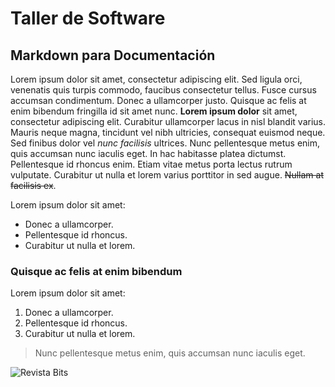 # Taller de Software

## Markdown para Documentación

Lorem ipsum dolor sit amet, consectetur adipiscing elit. Sed ligula orci, venenatis quis turpis commodo, faucibus consectetur tellus. Fusce cursus accumsan condimentum. Donec a ullamcorper justo. Quisque ac felis at enim bibendum fringilla id sit amet nunc. **Lorem ipsum dolor** sit amet, consectetur adipiscing elit. Curabitur ullamcorper lacus in nisl blandit varius. Mauris neque magna, tincidunt vel nibh ultricies, consequat euismod neque. Sed finibus dolor vel _nunc facilisis_ ultrices. Nunc pellentesque metus enim, quis accumsan nunc iaculis eget. In hac habitasse platea dictumst. Pellentesque id rhoncus enim. Etiam vitae metus porta lectus rutrum vulputate. Curabitur ut nulla et lorem varius porttitor in sed augue. ~~Nullam at facilisis ex~~.

Lorem ipsum dolor sit amet:
- Donec a ullamcorper.
- Pellentesque id rhoncus.
- Curabitur ut nulla et lorem.

### Quisque ac felis at enim bibendum

Lorem ipsum dolor sit amet:
1. Donec a ullamcorper.
2.  Pellentesque id rhoncus.
3. Curabitur ut nulla et lorem.

> Nunc pellentesque metus enim, quis accumsan nunc iaculis eget.

![Revista Bits](https://dcc.uchile.cl/media/bits/imagen/HOME_BITS26.png)

